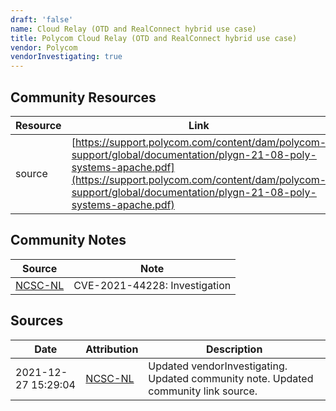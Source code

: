 ```yaml
---
draft: 'false'
name: Cloud Relay (OTD and RealConnect hybrid use case)
title: Polycom Cloud Relay (OTD and RealConnect hybrid use case)
vendor: Polycom
vendorInvestigating: true
---
```



## Community Resources
| Resource | Link |
| --- | --- |
| source | [https://support.polycom.com/content/dam/polycom-support/global/documentation/plygn-21-08-poly-systems-apache.pdf](https://support.polycom.com/content/dam/polycom-support/global/documentation/plygn-21-08-poly-systems-apache.pdf) |

## Community Notes
| Source | Note |
| --- | --- |
| [NCSC-NL](https://github.com/NCSC-NL/log4shell/blob/main/software/README.md) | CVE-2021-44228: Investigation </ul> |

## Sources
| Date | Attribution | Description |
| --- | --- | --- |
| 2021-12-27 15:29:04 | [NCSC-NL](https://github.com/NCSC-NL/log4shell/blob/main/software/README.md) | Updated vendorInvestigating. Updated community note. Updated community link source.  |
